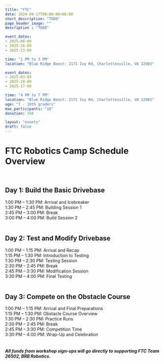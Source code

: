```yaml
---
title: "FTC"
date: 2024-09-17T00:00:00+06:00
short_description: "TODO"
page_header_image: ""
description : "TODO"

event_dates: 
- 2025-08-09
- 2025-16-09
- 2025-23-09

time: "1 PM to 3 PM"
location: "Blue Ridge Boost: 2171 Ivy Rd, Charlottesville, VA 22903"

event_dates:
- 2025-03-09
- 2025-10-09
- 2025-17-09

time: "4 PM to 7 PM"
location: "Blue Ridge Boost: 2171 Ivy Rd, Charlottesville, VA 22903"
age: "7 - 10th graders"
max_participants: "10"
donation: 150

layout: "events"
draft: false
---
```


<h1>FTC Robotics Camp Schedule Overview</h1>

<div class="day-section">
  </br>
  <h2>Day 1: Build the Basic Drivebase</h2>

  <div class="time-slot">
    1:00 PM – 1:30 PM: Arrival and Icebreaker 
  </div>

  <div class="time-slot">
    1:30 PM – 2:45 PM: Building Session 1 
  </div>

  <div class="time-slot break">
    2:45 PM – 3:00 PM: Break 
  </div>

  <div class="time-slot">
    3:00 PM – 4:00 PM: Build Session 2 
  </div>
</div>

<div class="day-section">
  </br>
  <h2>Day 2: Test and Modify Drivebase</h2>

  <div class="time-slot">
    1:00 PM – 1:15 PM: Arrival and Recap 
  </div>

  <div class="time-slot">
    1:15 PM – 1:30 PM: Introduction to Testing 
  </div>

  <div class="time-slot">
    1:30 PM – 2:30 PM: Testing Session 
  </div>

  <div class="time-slot break">
    2:30 PM – 2:45 PM: Break 
  </div>

  <div class="time-slot">
    2:45 PM – 3:30 PM: Modification Session 
  </div>

  <div class="time-slot">
    3:30 PM – 4:00 PM: Final Testing 
  </div>
</div>

<div class="day-section">
  </br>
  <h2>Day 3: Compete on the Obstacle Course</h2>

  <div class="time-slot">
    1:00 PM – 1:15 PM: Arrival and Final Preparations 
  </div>

  <div class="time-slot">
    1:15 PM – 1:30 PM: Obstacle Course Overview 
  </div>

  <div class="time-slot">
    1:30 PM – 2:30 PM: Practice Runs 
  </div>

  <div class="time-slot break">
    2:30 PM – 2:45 PM: Break 
  </div>

  <div class="time-slot">
    2:45 PM – 3:30 PM: Competition Time 
  </div>

  <div class="time-slot">
    3:30 PM – 4:00 PM: Wrap-Up and Celebration 
  </div>
</div>

<div>
    </br>
    <h5> All funds from workshop sign-ups will go directly to supporting FTC Team 26502, BRB Robotics.<h5>
</div>